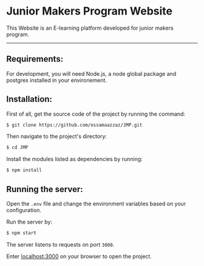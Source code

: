 # Junior Makers Program Website

This Website is an E-learning platform developed for junior makers program.

---
## Requirements:

For development, you will need Node.js, a node global package and postgres installed in your environement.

## Installation:
First of all, get the source code of the project by running the command:  
```bash
$ git clone https://github.com/ossamaazzaz/JMP.git
```

Then navigate to the project's directory:
```bash
$ cd JMP
```

Install the modules listed as dependencies by running: 
```bash
$ npm install
``` 

## Running the server:
Open the `.env` file and change the environment variables based on your configuration.

Run the server by:
```bash
$ npm start
```

    
The server listens to requests on port `3000`.

Enter [localhost:3000](http://localhost:3000/) on your browser to open the project.
